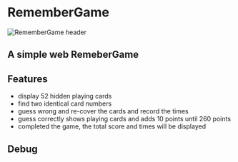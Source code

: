 # RememberGame
![RememberGame header](https://i.imgur.com/JuSKmBz.png)

## A simple web RemeberGame

## Features
- display 52 hidden playing cards
- find two identical card numbers
- guess wrong and re-cover the cards and record the times
- guess correctly shows playing cards and adds 10 points until 260 points
- completed the game, the total score and  times will be displayed

## Debug